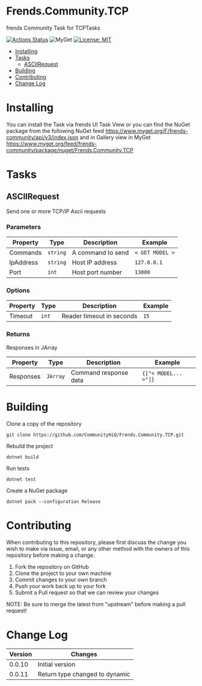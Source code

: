 # Frends.Community.TCP

frends Community Task for TCPTasks

[![Actions Status](https://github.com/CommunityHiQ/Frends.Community.TCP/workflows/PackAndPushAfterMerge/badge.svg)](https://github.com/CommunityHiQ/Frends.Community.TCP/actions) ![MyGet](https://img.shields.io/myget/frends-community/v/Frends.Community.TCP) [![License: MIT](https://img.shields.io/badge/License-MIT-yellow.svg)](https://opensource.org/licenses/MIT) 

- [Installing](#installing)
- [Tasks](#tasks)
     - [ASCIIRequest](#ASCIIRequest)
- [Building](#building)
- [Contributing](#contributing)
- [Change Log](#change-log)

# Installing

You can install the Task via frends UI Task View or you can find the NuGet package from the following NuGet feed
https://www.myget.org/F/frends-community/api/v3/index.json and in Gallery view in MyGet https://www.myget.org/feed/frends-community/package/nuget/Frends.Community.TCP

# Tasks

## ASCIIRequest

Send one or more TCP/IP Ascii requests

### Parameters

| Property | Type | Description | Example |
| -------- | -------- | -------- | -------- |
| Commands | `string` | A command to send | `< GET MODEL >` |
| IpAddress | `string` | Host IP address | `127.0.0.1` |
| Port | `int` | Host port number | `13000` |

### Options

| Property | Type | Description | Example |
| -------- | -------- | -------- | -------- |
| Timeout | `int` | Reader timeout in seconds | `15` |

### Returns

Responses in JArray

| Property | Type | Description | Example |
| -------- | -------- | -------- | -------- |
| Responses | `JArray` | Command response data | `{["< MODEL... >"]}` |

# Building

Clone a copy of the repository

`git clone https://github.com/CommunityHiQ/Frends.Community.TCP.git`

Rebuild the project

`dotnet build`

Run tests

`dotnet test`

Create a NuGet package

`dotnet pack --configuration Release`

# Contributing
When contributing to this repository, please first discuss the change you wish to make via issue, email, or any other method with the owners of this repository before making a change.

1. Fork the repository on GitHub
2. Clone the project to your own machine
3. Commit changes to your own branch
4. Push your work back up to your fork
5. Submit a Pull request so that we can review your changes

NOTE: Be sure to merge the latest from "upstream" before making a pull request!

# Change Log

| Version | Changes |
| ------- | ------- |
| 0.0.10   | Initial version |
| 0.0.11   | Return type changed to dynamic |
